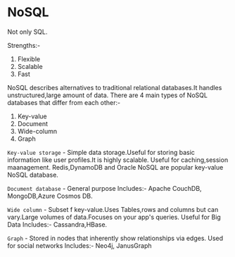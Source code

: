 # NoSQL

Not only SQL.

Strengths:-

1. Flexible
2. Scalable
3. Fast

NoSQL describes alternatives to traditional relational databases.It handles unstructured,large amount of data.
There are 4 main types of NoSQL databases that differ from each other:-

1. Key-value
2. Document
3. Wide-column
4. Graph

`Key-value storage` - Simple data storage.Useful for storing basic information like user profiles.It is highly scalable.
Useful for caching,session maanagement.
Redis,DynamoDB and Oracle NoSQL are popular key-value NoSQL database.

`Document database` - General purpose
Includes:- Apache CouchDB, MongoDB,Azure Cosmos DB.

`Wide column` - Subset f key-value.Uses Tables,rows and columns but can vary.Large volumes of data.Focuses on your app's queries.
Useful for Big Data
Includes:- Cassandra,HBase.

`Graph` - Stored in nodes that inherently show relationships via edges.
Used for social networks
Includes:- Neo4j, JanusGraph